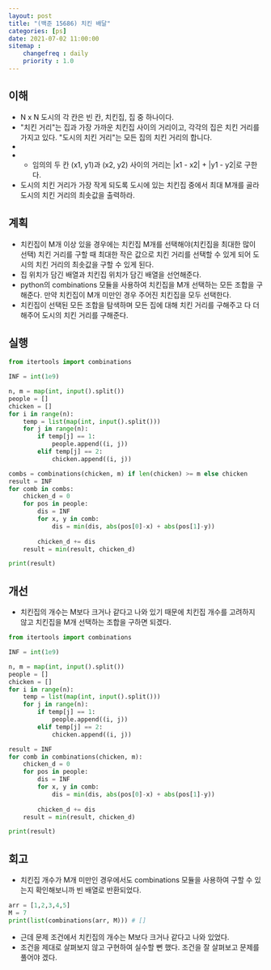 ```yaml
---
layout: post
title: "(백준 15686) 치킨 배달"
categories: [ps]
date: 2021-07-02 11:00:00
sitemap :
    changefreq : daily
    priority : 1.0
---
```


## 이해

- N x N 도시의 각 칸은 빈 칸, 치킨집, 집 중 하나이다. 
- "치킨 거리"는 집과 가장 가까운 치킨집 사이의 거리이고, 각각의 집은 치킨 거리를 가지고 있다. "도시의 치킨 거리"는 모든 집의 치킨 거리의 합니다.
- 
- - 임의의 두 칸 (x1, y1)과 (x2, y2) 사이의 거리는 |x1 - x2| + |y1 - y2|로 구한다.
- 도시의 치킨 거리가 가장 작게 되도록 도시에 있는 치킨집 중에서 최대 M개를 골라 도시의 치킨 거리의 최솟값을 출력하라.

## 계획
- 치킨집이 M개 이상 있을 경우에는 치킨집 M개를 선택해야(치킨집을 최대한 많이 선택) 치킨 거리를 구할 때 최대한 작은 값으로 치킨 거리를 선택할 수 있게 되어 도시의 치킨 거리의 최솟값을 구할 수 있게 된다.
- 집 위치가 담긴 배열과 치킨집 위치가 담긴 배열을 선언해준다.
- python의 combinations 모듈을 사용하여 치킨집을 M개 선택하는 모든 조합을 구해준다. 만약 치킨집이 M개 미만인 경우 주어진 치킨집을 모두 선택한다.
- 치킨집이 선택된 모든 조합을 탐색하며 모든 집에 대해 치킨 거리를 구해주고 다 더해주어 도시의 치킨 거리를 구해준다.


## 실행

```python
from itertools import combinations

INF = int(1e9)

n, m = map(int, input().split())
people = []
chicken = []
for i in range(n):
    temp = list(map(int, input().split()))
    for j in range(n):
        if temp[j] == 1:
            people.append((i, j))
        elif temp[j] == 2:
            chicken.append((i, j))

combs = combinations(chicken, m) if len(chicken) >= m else chicken
result = INF
for comb in combs:
    chicken_d = 0
    for pos in people:
        dis = INF
        for x, y in comb:
            dis = min(dis, abs(pos[0]-x) + abs(pos[1]-y))
        
        chicken_d += dis
    result = min(result, chicken_d)

print(result)
```

## 개선
- 치킨집의 개수는 M보다 크거나 같다고 나와 있기 때문에 치킨집 개수를 고려하지 않고 치킨집을 M개 선택하는 조합을 구하면 되겠다.
   
```python
from itertools import combinations

INF = int(1e9)

n, m = map(int, input().split())
people = []
chicken = []
for i in range(n):
    temp = list(map(int, input().split()))
    for j in range(n):
        if temp[j] == 1:
            people.append((i, j))
        elif temp[j] == 2:
            chicken.append((i, j))

result = INF
for comb in combinations(chicken, m):
    chicken_d = 0
    for pos in people:
        dis = INF
        for x, y in comb:
            dis = min(dis, abs(pos[0]-x) + abs(pos[1]-y))
        
        chicken_d += dis
    result = min(result, chicken_d)

print(result)
```

## 회고

- 치킨집 개수가 M개 미만인 경우에서도 combinations 모듈을 사용하여 구할 수 있는지 확인해보니까 빈 배열로 반환되었다. 
   
```python
arr = [1,2,3,4,5]
M = 7
print(list(combinations(arr, M))) # [] 
```
   
- 근데 문제 조건에서 치킨집의 개수는 M보다 크거나 같다고 나와 있었다. 
- 조건을 제대로 살펴보지 않고 구현하여 실수할 뻔 했다. 조건을 잘 살펴보고 문제를 풀어야 겠다. 
